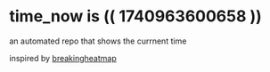 # time_now is (( 1740963600658 ))

an automated repo that shows the currnent time

inspired by [breakingheatmap](https://github.com/breakingheatmap/breakingheatmap)